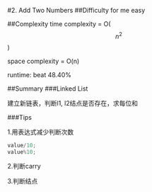 #2. Add Two Numbers
##Difficulty for me
easy

##Complexity
time complexity = O($$n^2$$)

space complexity = O(n)

runtime: beat 48.40%

##Summary
###Linked List

建立新链表，判断l1, l2结点是否存在，求每位和

###Tips

1.用表达式减少判断次数

```C++
value/10;
value%10;
```
2.判断carry

3.判断结点